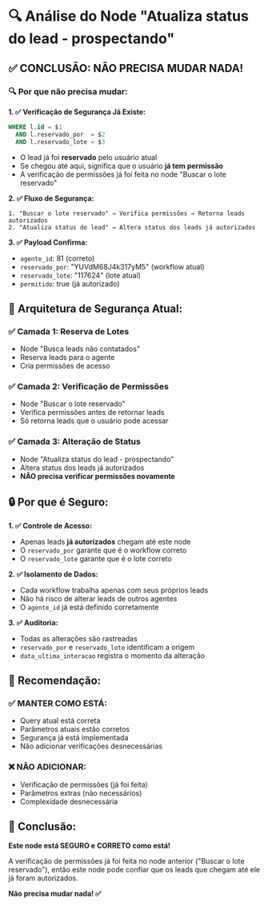 # 🔍 Análise do Node "Atualiza status do lead - prospectando"

## ✅ **CONCLUSÃO: NÃO PRECISA MUDAR NADA!**

### **🔍 Por que não precisa mudar:**

**1. ✅ Verificação de Segurança Já Existe:**
```sql
WHERE l.id = $1
  AND l.reservado_por  = $2
  AND l.reservado_lote = $3
```
- O lead já foi **reservado** pelo usuário atual
- Se chegou até aqui, significa que o usuário **já tem permissão**
- A verificação de permissões já foi feita no node "Buscar o lote reservado"

**2. ✅ Fluxo de Segurança:**
```
1. "Buscar o lote reservado" → Verifica permissões → Retorna leads autorizados
2. "Atualiza status do lead" → Altera status dos leads já autorizados
```

**3. ✅ Payload Confirma:**
- `agente_id`: 81 (correto)
- `reservado_por`: "YUVdM68J4k317yM5" (workflow atual)
- `reservado_lote`: "117624" (lote atual)
- `permitido`: true (já autorizado)

## 🎯 **Arquitetura de Segurança Atual:**

### **✅ Camada 1: Reserva de Lotes**
- Node "Busca leads não contatados"
- Reserva leads para o agente
- Cria permissões de acesso

### **✅ Camada 2: Verificação de Permissões**
- Node "Buscar o lote reservado"
- Verifica permissões antes de retornar leads
- Só retorna leads que o usuário pode acessar

### **✅ Camada 3: Alteração de Status**
- Node "Atualiza status do lead - prospectando"
- Altera status dos leads já autorizados
- **NÃO precisa verificar permissões novamente**

## 🔒 **Por que é Seguro:**

**1. ✅ Controle de Acesso:**
- Apenas leads **já autorizados** chegam até este node
- O `reservado_por` garante que é o workflow correto
- O `reservado_lote` garante que é o lote correto

**2. ✅ Isolamento de Dados:**
- Cada workflow trabalha apenas com seus próprios leads
- Não há risco de alterar leads de outros agentes
- O `agente_id` já está definido corretamente

**3. ✅ Auditoria:**
- Todas as alterações são rastreadas
- `reservado_por` e `reservado_lote` identificam a origem
- `data_ultima_interacao` registra o momento da alteração

## 🚀 **Recomendação:**

### **✅ MANTER COMO ESTÁ:**
- Query atual está correta
- Parâmetros atuais estão corretos
- Segurança já está implementada
- Não adicionar verificações desnecessárias

### **❌ NÃO ADICIONAR:**
- Verificação de permissões (já foi feita)
- Parâmetros extras (não necessários)
- Complexidade desnecessária

## 🎯 **Conclusão:**

**Este node está SEGURO e CORRETO como está!**

A verificação de permissões já foi feita no node anterior ("Buscar o lote reservado"), então este node pode confiar que os leads que chegam até ele já foram autorizados.

**Não precisa mudar nada! ✅**
